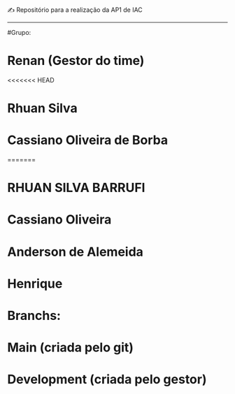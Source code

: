 ✍️ Repositório para a realização da AP1 de IAC
__________________________________________________
#Grupo:
# Renan (Gestor do time)
<<<<<<< HEAD
# Rhuan Silva
# Cassiano Oliveira de Borba
=======
# RHUAN SILVA BARRUFI
# Cassiano Oliveira
# Anderson de Alemeida
# Henrique 
# Branchs:
# Main (criada pelo git)
# Development (criada pelo gestor)
